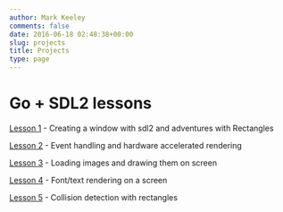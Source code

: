```yaml
---
author: Mark Keeley
comments: false
date: 2016-06-18 02:48:38+00:00
slug: projects
title: Projects
type: page
---
```


# **Go + SDL2 lessons**

[Lesson 1](/2016/go-sdl2-lesson-1/) - Creating a window with sdl2 and adventures with Rectangles

[Lesson 2](/2016/go-sdl2-lesson-2/) - Event handling and hardware accelerated rendering

[Lesson 3](/2016/go-sdl2-lesson-3/) - Loading images and drawing them on screen

[Lesson 4](/2016/go-sdl2-lesson-4/) - Font/text rendering on a screen

[Lesson 5](/2016/go-sdl2-lesson-5/) - Collision detection with rectangles

